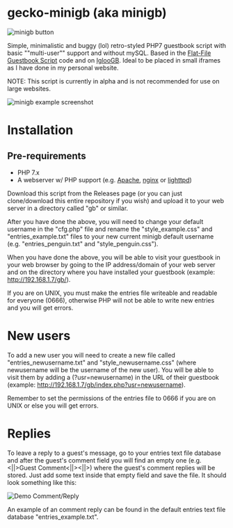 # gecko-minigb (aka minigb)

![minigb button](https://github.com/ThatRoboticFish/minigb/blob/main/img/minigb.gif?raw=true)

Simple, minimalistic and buggy (lol) retro-styled PHP7 guestbook script with basic ""multi-user"" support and without mySQL. Based in the [Flat-File Guestbook Script](https://github.com/taufik-nurrohman/flat-file-guestbook) code and on [IglooGB](https://gb.igloocafe.space/). Ideal to be placed in small iframes as I have done in my personal website.

NOTE: This script is currently in alpha and is not recommended for use on large websites.

![minigb example screenshot](https://geckof.dimension.sh/img/misc/2023-01-04_102307.png)

# Installation

## Pre-requirements

* PHP 7.x
* A webserver w/ PHP support (e.g. [Apache](https://httpd.apache.org/), [nginx](https://nginx.org/) or [lighttpd](https://lighttpd.net/))

Download this script from the Releases page (or you can just clone/download this entire repository if you wish) and upload it to your web server in a directory called "gb" or similar.

After you have done the above, you will need to change your default username in the "cfg.php" file and rename the "style_example.css" and "entries_example.txt" files to your new current minigb default username (e.g. "entries_penguin.txt" and "style_penguin.css").

When you have done the above, you will be able to visit your guestbook in your web browser by going to the IP address/domain of your web server and on the directory where you have installed your guestbook (example: http://192.168.1.7/gb/).

If you are on UNIX, you must make the entries file writeable and readable for everyone (0666), otherwise PHP will not be able to write new entries and you will get errors.

# New users

To add a new user you will need to create a new file called "entries_newusername.txt" and "style_newusername.css" (where newusername will be the username of the new user). You will be able to visit them by adding a (?usr=newusername) in the URL of their guestbook (example: http://192.168.1.7/gb/index.php?usr=newusername).

Remember to set the permissions of the entries file to 0666 if you are on UNIX or else you will get errors.

# Replies

To leave a reply to a guest's message, go to your entries text file database and after the guest's comment field you will find an empty one (e.g. <||>Guest Comment<||><||>) where the guest's comment replies will be stored. Just add some text inside that empty field and save the file. It should look something like this:

![Demo Comment/Reply](https://geckof.dimension.sh/img/misc/minigb_demo_reply.jpg)

An example of an comment reply can be found in the default entries text file database "entries_example.txt".
